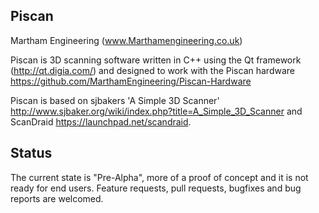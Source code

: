 Piscan
--------------------------------------------------------------------------------
Martham Engineering (www.Marthamengineering.co.uk)

Piscan is 3D scanning software written in C++ using the Qt framework (http://qt.digia.com/) 
and designed to work with the Piscan hardware https://github.com/MarthamEngineering/Piscan-Hardware

Piscan is based on sjbakers 'A Simple 3D Scanner' http://www.sjbaker.org/wiki/index.php?title=A_Simple_3D_Scanner and ScanDraid https://launchpad.net/scandraid. 

Status
--------------------------------------------------------------------------------
The current state is "Pre-Alpha", more of a proof of concept and it is not ready for end users.
Feature requests, pull requests, bugfixes and bug reports are welcomed. 


